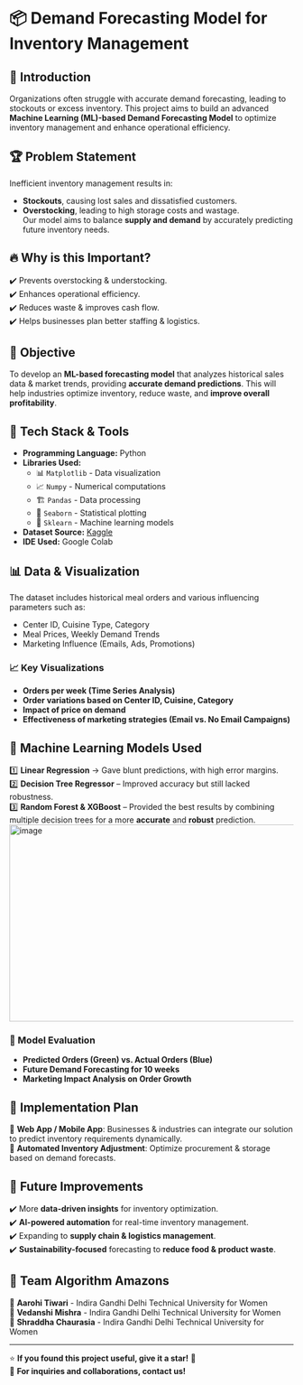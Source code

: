 # 📦 Demand Forecasting Model for Inventory Management  

## 🚀 Introduction  
Organizations often struggle with accurate demand forecasting, leading to stockouts or excess inventory. This project aims to build an advanced **Machine Learning (ML)-based Demand Forecasting Model** to optimize inventory management and enhance operational efficiency.

## 🏆 Problem Statement  
Inefficient inventory management results in:  
- **Stockouts**, causing lost sales and dissatisfied customers.  
- **Overstocking**, leading to high storage costs and wastage.  
Our model aims to balance **supply and demand** by accurately predicting future inventory needs.  

## 🔥 Why is this Important?  
✔️ Prevents overstocking & understocking.  
✔️ Enhances operational efficiency.  
✔️ Reduces waste & improves cash flow.  
✔️ Helps businesses plan better staffing & logistics.  

## 🎯 Objective  
To develop an **ML-based forecasting model** that analyzes historical sales data & market trends, providing **accurate demand predictions**. This will help industries optimize inventory, reduce waste, and **improve overall profitability**.  

## 🔧 Tech Stack & Tools  
- **Programming Language:** Python  
- **Libraries Used:**  
  - 📊 `Matplotlib` - Data visualization  
  - 📈 `Numpy` - Numerical computations  
  - 🏗️ `Pandas` - Data processing  
  - 🎨 `Seaborn` - Statistical plotting  
  - 🤖 `Sklearn` - Machine learning models  
- **Dataset Source:** [Kaggle](https://www.kaggle.com/)  
- **IDE Used:** Google Colab  

## 📊 Data & Visualization  
The dataset includes historical meal orders and various influencing parameters such as:  
- Center ID, Cuisine Type, Category  
- Meal Prices, Weekly Demand Trends  
- Marketing Influence (Emails, Ads, Promotions)  

### 📈 Key Visualizations  
- **Orders per week (Time Series Analysis)**  
- **Order variations based on Center ID, Cuisine, Category**  
- **Impact of price on demand**  
- **Effectiveness of marketing strategies (Email vs. No Email Campaigns)**  

## 🤖 Machine Learning Models Used  
1️⃣ **Linear Regression** → Gave blunt predictions, with high error margins.  
2️⃣ **Decision Tree Regressor** – Improved accuracy but still lacked robustness.  
3️⃣ **Random Forest & XGBoost** – Provided the best results by combining multiple decision trees for a more **accurate** and **robust** prediction.  
<img width="959" height="349" alt="image" src="https://github.com/user-attachments/assets/8533a513-bb78-4e17-8ed9-66a4611acb9c" />




### 📌 Model Evaluation  
- **Predicted Orders (Green) vs. Actual Orders (Blue)**  
- **Future Demand Forecasting for 10 weeks**  
- **Marketing Impact Analysis on Order Growth**  

## 📡 Implementation Plan  
🔹 **Web App / Mobile App**: Businesses & industries can integrate our solution to predict inventory requirements dynamically.  
🔹 **Automated Inventory Adjustment**: Optimize procurement & storage based on demand forecasts.  

## 🚀 Future Improvements  
✔️ More **data-driven insights** for inventory optimization.  
✔️ **AI-powered automation** for real-time inventory management.  
✔️ Expanding to **supply chain & logistics management**.  
✔️ **Sustainability-focused** forecasting to **reduce food & product waste**.  

## 👥 Team Algorithm Amazons  
🔹 **Aarohi Tiwari** - Indira Gandhi Delhi Technical University for Women  
🔹 **Vedanshi Mishra** - Indira Gandhi Delhi Technical University for Women  
🔹 **Shraddha Chaurasia** - Indira Gandhi Delhi Technical University for Women  

---

⭐ **If you found this project useful, give it a star!** 🌟  
📩 **For inquiries and collaborations, contact us!**  
